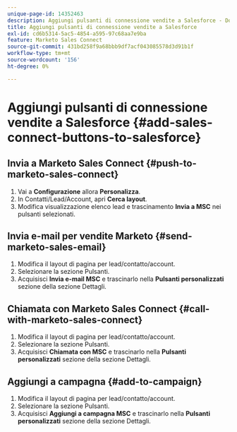 ```yaml
---
unique-page-id: 14352463
description: Aggiungi pulsanti di connessione vendite a Salesforce - Documentazione Marketo - Documentazione del prodotto
title: Aggiungi pulsanti di connessione vendite a Salesforce
exl-id: cd6b5314-5ac5-4854-a595-97c68aa7e9ba
feature: Marketo Sales Connect
source-git-commit: 431bd258f9a68bbb9df7acf043085578d3d91b1f
workflow-type: tm+mt
source-wordcount: '156'
ht-degree: 0%

---
```


# Aggiungi pulsanti di connessione vendite a Salesforce {#add-sales-connect-buttons-to-salesforce}

## Invia a Marketo Sales Connect {#push-to-marketo-sales-connect}

1. Vai a **Configurazione** allora **Personalizza**.
1. In Contatti/Lead/Account, apri **Cerca layout**.
1. Modifica visualizzazione elenco lead e trascinamento **Invia a MSC** nei pulsanti selezionati.

## Invia e-mail per vendite Marketo {#send-marketo-sales-email}

1. Modifica il layout di pagina per lead/contatto/account.
1. Selezionare la sezione Pulsanti.
1. Acquisisci **Invia e-mail MSC** e trascinarlo nella **Pulsanti personalizzati** sezione della sezione Dettagli.

## Chiamata con Marketo Sales Connect {#call-with-marketo-sales-connect}

1. Modifica il layout di pagina per lead/contatto/account.
1. Selezionare la sezione Pulsanti.
1. Acquisisci **Chiamata con MSC** e trascinarlo nella **Pulsanti personalizzati** sezione della sezione Dettagli.

## Aggiungi a campagna {#add-to-campaign}

1. Modifica il layout di pagina per lead/contatto/account.
1. Selezionare la sezione Pulsanti.
1. Acquisisci **Aggiungi a campagna MSC** e trascinarlo nella **Pulsanti personalizzati** sezione della sezione Dettagli.
